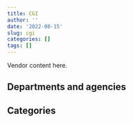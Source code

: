 ```yaml
---
title: CGI
author: ''
date: '2022-08-15'
slug: cgi
categories: []
tags: []
---
```


<script src="/rmarkdown-libs/htmlwidgets/htmlwidgets.js"></script>
<link href="/rmarkdown-libs/datatables-css/datatables-crosstalk.css" rel="stylesheet" />
<script src="/rmarkdown-libs/datatables-binding/datatables.js"></script>
<script src="/rmarkdown-libs/jquery/jquery-3.6.0.min.js"></script>
<link href="/rmarkdown-libs/dt-core-bootstrap/css/dataTables.bootstrap.min.css" rel="stylesheet" />
<link href="/rmarkdown-libs/dt-core-bootstrap/css/dataTables.bootstrap.extra.css" rel="stylesheet" />
<script src="/rmarkdown-libs/dt-core-bootstrap/js/jquery.dataTables.min.js"></script>
<script src="/rmarkdown-libs/dt-core-bootstrap/js/dataTables.bootstrap.min.js"></script>
<link href="/rmarkdown-libs/crosstalk/css/crosstalk.min.css" rel="stylesheet" />
<script src="/rmarkdown-libs/crosstalk/js/crosstalk.min.js"></script>
<script src="/rmarkdown-libs/htmlwidgets/htmlwidgets.js"></script>
<link href="/rmarkdown-libs/datatables-css/datatables-crosstalk.css" rel="stylesheet" />
<script src="/rmarkdown-libs/datatables-binding/datatables.js"></script>
<script src="/rmarkdown-libs/jquery/jquery-3.6.0.min.js"></script>
<link href="/rmarkdown-libs/dt-core-bootstrap/css/dataTables.bootstrap.min.css" rel="stylesheet" />
<link href="/rmarkdown-libs/dt-core-bootstrap/css/dataTables.bootstrap.extra.css" rel="stylesheet" />
<script src="/rmarkdown-libs/dt-core-bootstrap/js/jquery.dataTables.min.js"></script>
<script src="/rmarkdown-libs/dt-core-bootstrap/js/dataTables.bootstrap.min.js"></script>
<link href="/rmarkdown-libs/crosstalk/css/crosstalk.min.css" rel="stylesheet" />
<script src="/rmarkdown-libs/crosstalk/js/crosstalk.min.js"></script>

Vendor content here.

## Departments and agencies

<div id="htmlwidget-1" style="width:100%;height:auto;" class="datatables html-widget"></div>
<script type="application/json" data-for="htmlwidget-1">{"x":{"style":"bootstrap","filter":"none","vertical":false,"data":[["<a href=\"/departments/aafc-aac/\">Agriculture and Agri-Food Canada<\/a>","<a href=\"/departments/aandc-aadnc/\">Crown-Indigenous Relations and Northern Affairs Canada<\/a>","<a href=\"/departments/atssc-scdata/\">Administrative Tribunals Support Service of Canada<\/a>","<a href=\"/departments/cbsa-asfc/\">Canada Border Services Agency<\/a>","<a href=\"/departments/cic/\">Immigration, Refugees and Citizenship Canada<\/a>","<a href=\"/departments/cihr-irsc/\">Canadian Institutes of Health Research<\/a>","<a href=\"/departments/cnsc-ccsn/\">Canadian Nuclear Safety Commission<\/a>","<a href=\"/departments/cra-arc/\">Canada Revenue Agency<\/a>","<a href=\"/departments/csc-scc/\">Correctional Service of Canada<\/a>","<a href=\"/departments/csps-efpc/\">Canada School of Public Service<\/a>","<a href=\"/departments/dfatd-maecd/\">Global Affairs Canada<\/a>","<a href=\"/departments/dfo-mpo/\">Fisheries and Oceans Canada<\/a>","<a href=\"/departments/dnd-mdn/\">National Defence<\/a>","<a href=\"/departments/esdc-edsc/\">Employment and Social Development Canada<\/a>","<a href=\"/departments/ic/\">Innovation, Science and Economic Development Canada<\/a>","<a href=\"/departments/infc/\">Infrastructure Canada<\/a>","<a href=\"/departments/jus/\">Department of Justice Canada<\/a>","<a href=\"/departments/lac-bac/\">Library and Archives Canada<\/a>","<a href=\"/departments/nrcan-rncan/\">Natural Resources Canada<\/a>","<a href=\"/departments/nserc-crsng/\">Natural Sciences and Engineering Research Council of Canada<\/a>","<a href=\"/departments/osfi-bsif/\">Office of the Superintendent of Financial Institutions Canada<\/a>","<a href=\"/departments/pc/\">Parks Canada<\/a>","<a href=\"/departments/pco-bcp/\">Privy Council Office<\/a>","<a href=\"/departments/ppsc-sppc/\">Public Prosecution Service of Canada<\/a>","<a href=\"/departments/ps-sp/\">Public Safety Canada<\/a>","<a href=\"/departments/pwgsc-tpsgc/\">Public Services and Procurement Canada<\/a>","<a href=\"/departments/rcmp-grc/\">Royal Canadian Mounted Police<\/a>","<a href=\"/departments/ssc-spc/\">Shared Services Canada<\/a>","<a href=\"/departments/sshrc-crsh/\">Social Sciences and Humanities Research Council of Canada<\/a>","<a href=\"/departments/tbs-sct/\">Treasury Board of Canada Secretariat<\/a>"],["$    583,230.76","$     76,233.77","$    238,629.18","$  4,888,068.78","$  6,286,177.50","$     18,485.55","$     73,286.44",null,"$      1,634.60",null,"$  3,527,607.72","$     12,924.38","$    381,615.37",null,null,"$  3,949,589.60","$  3,032,254.80",null,null,"$     24,860.00","$    786,299.41","$    166,472.75","$     80,260.22",null,null,"$ 11,875,796.55","$    841,959.91","$  4,982,617.92","$     24,860.00","$    650,623.89"],["$    808,988.91","$     76,233.77","$    320,867.82","$  4,705,252.88","$  3,744,431.72","$     28,135.61","$     34,572.22","$     52,261.09",null,null,"$  3,861,296.68",null,"$    307,472.71",null,null,"$  3,949,589.60","$  2,631,809.41",null,null,"$     24,860.00","$    377,921.30","$    166,472.75","$    177,743.25","$     49,031.64","$     24,860.00","$ 12,831,440.10","$    186,459.82","$  4,184,275.59","$     24,860.00","$     32,085.56"],["$    811,205.32","$     76,442.63","$    204,487.32","$  4,650,601.12","$  2,920,854.18","$     20,998.80","$     34,666.93",null,null,null,"$    805,132.58",null,"$    308,315.10","$    149,793.58","$     42,021.61","$  3,960,410.39","$  2,357,321.18","$     34,478.70","$     74,814.24",null,null,"$    195,531.47","$    182,139.40","$    100,254.64",null,"$ 13,027,604.66","$    292,392.33","$  6,711,662.38",null,null],[null,"$     76,233.77","$    203,928.61","$  2,377,131.35","$  2,459,350.59","$     17,283.12","$     35,300.79",null,null,"$     37,534.25","$    531,898.66",null,"$    307,472.71","$ 18,705,940.60","$  3,683,718.91","$  2,791,764.70","$  2,369,733.93",null,"$     89,940.65","$     28,250.00",null,"$    228,015.93","$    181,641.75","$     41,909.72",null,"$ 13,032,612.81","$    186,459.82","$  7,184,090.34","$     12,026.70",null]],"container":"<table class=\"table table-striped table-hover row-border order-column display\">\n  <thead>\n    <tr>\n      <th>Department<\/th>\n      <th>2017-2018<\/th>\n      <th>2018-2019<\/th>\n      <th>2019-2020<\/th>\n      <th>2020-2021<\/th>\n    <\/tr>\n  <\/thead>\n<\/table>","options":{"order":[[4,"desc"]],"pageLength":10,"autoWidth":true,"columnDefs":[],"orderClasses":false}},"evals":[],"jsHooks":[]}</script>

## Categories

<div id="htmlwidget-2" style="width:100%;height:auto;" class="datatables html-widget"></div>
<script type="application/json" data-for="htmlwidget-2">{"x":{"style":"bootstrap","filter":"none","vertical":false,"data":[["<a href=\"/categories/1_facilities_and_construction/\">Facilities and construction<\/a>","<a href=\"/categories/2_professional_services/\">Professional services<\/a>","<a href=\"/categories/3_information_technology/\">Information technology<\/a>","<a href=\"/categories/9_human_capital/\">Human capital<\/a>"],["$    117,353.79","$ 12,630,679.05","$ 29,736,970.70","$     18,485.55"],["$    192,946.55","$ 13,373,732.06","$ 25,006,108.21","$     28,135.61"],["$    193,475.17","$ 13,566,675.02","$ 23,191,512.17","$      9,466.20"],["$    192,946.55","$ 31,016,001.59","$ 23,335,757.34","$     37,534.25"]],"container":"<table class=\"table table-striped table-hover row-border order-column display\">\n  <thead>\n    <tr>\n      <th>Category<\/th>\n      <th>2017-2018<\/th>\n      <th>2018-2019<\/th>\n      <th>2019-2020<\/th>\n      <th>2020-2021<\/th>\n    <\/tr>\n  <\/thead>\n<\/table>","options":{"order":[[4,"desc"]],"pageLength":20,"autoWidth":true,"columnDefs":[],"orderClasses":false,"lengthMenu":[10,20,25,50,100]}},"evals":[],"jsHooks":[]}</script>
